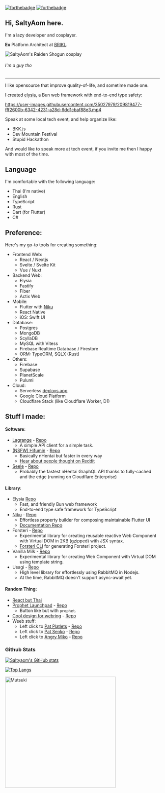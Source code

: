 [![forthebadge](https://forthebadge.com/images/badges/contains-cat-gifs.svg)](https://forthebadge.com) [![forthebadge](https://forthebadge.com/images/badges/powered-by-responsibility.svg)](https://forthebadge.com)
## Hi, SaltyAom here.
I'm a lazy developer and cosplayer.

**Ex** Platform Architect at [BRIKL](https://www.brikl.com).

![SaltyAom's Raiden Shogun cosplay](https://github.com/SaltyAom/SaltyAom/assets/35027979/a5fb5435-79a2-4dc7-9eb8-dd6c8af5969e)


###### I'm a guy tho

---

I like opensource that improve quality-of-life, and sometime made one.

I created [elysia](https://elysiajs.com), a Bun web framework with end-to-end type safety:

https://user-images.githubusercontent.com/35027979/209819477-fff2600b-6342-4231-a28d-6dd1cbaf88e3.mp4

Speak at some local tech event, and help organize like:
- BKK.js
- Dev Mountain Festival
- Stupid Hackathon

And would like to speak more at tech event, if you invite me then I happy with most of the time.

## Language
I'm comfortable with the following language:

- Thai (I'm native)
- English
- TypeScript
- Rust
- Dart (for Flutter)
- C#

## Preference:
Here's my go-to tools for creating something:

- Frontend Web:
  - React / Nextjs
  - Svelte / Svelte Kit
  - Vue / Nuxt
- Backend Web:
  - Elysia
  - Fastify
  - Fiber
  - Actix Web
- Mobile:
  - Flutter with [Niku](https://niku.saltyaom.com)
  - React Native
  - iOS: Swift UI
- Database:
  - Postgres
  - MongoDB
  - ScyllaDB
  - MySQL with Vitess
  - Firebase Realtime Database / Firestore
  - ORM: TypeORM, SQLX (Rust)
- Others:
  - Firebase
  - Supabase
  - PlanetScale
  - Pulumi
- Cloud:
  - Serverless [deploys.app](https://deploys.app)
  - Google Cloud Platform
  - Cloudflare Stack (like Cloudflare Worker, D1)

## Stuff I made:
#### Software:
- [Lagrange](https://github.com/SaltyAom/lagrange) - [Repo](https://github.com/SaltyAom/lagrange)
  - A simple API client for a simple task.
- [(NSFW) Hifumin](https://hifumin.app) - [Repo](https://github.com/SaltyAom/hifumin)
  - Basically nHentai but faster in every way
  - [Hear about people thought on Reddit](https://www.reddit.com/r/nhentai/comments/j9qf9m/i_made_nhentai_but_its_pinterest/)
- [Seele](https://seele.hifumin.app) - [Repo](https://github.com/SaltyAom/opener-akashic)
  - Probably the fastest nHentai GraphQL API thanks to fully-cached and the edge (running on Cloudflare Enterprise)

#### Library:
- Elysia [Repo](https://github.com/elysiajs/elysia)
  - Fast, and friendly Bun web framework
  - End-to-end type safe framework for TypeScript
- [Niku](https://niku.saltyaom.com) - [Repo](https://github.com/SaltyAom/niku)
  - Effortless property builder for composing maintainable Flutter UI
  - [Documentation Repo](https://github.com/saltyAom/niku-docs)
- Forsteri - [Repo](https://github.com/SaltyAom/forsteri)
  - Experimental library for creating reusable reactive Web Component with Virtual DOM in 2KB (gzipped) with JSX syntax.
  - [Forsteri CLI](https://github.com/saltyAom/forsteri-cli) for generating Forsteri project.
- Vanilla Milk - [Repo](https://github.com/saltyaom/vanilla-milk)
  - Experimental library for creating Web Component with Virtual DOM using template string.
- Usagi - [Repo](https://github.com/saltyAom/usagi)
  - High level library for effortlessly using RabbitMQ in Nodejs.
  - At the time, RabbitMQ doesn't support async-await yet.

#### Random Thing:
- [React but Thai](https://github.com/SaltyAom/react-but-thai)
- [Prophet Launchpad](http://prophet-launchpad.netlify.app/) - [Repo](https://github.com/SaltyAom/prophet-launchpad)
  - Button like but with `prophet`.
- [Cool design for webring](https://ouroboros-ring.netlify.app) - [Repo](https://github.com/saltyAom/saltyaom-webring)
- Weeb stuff:
  - Left click to [Pat Platlets](https://platelets.netlify.app/) - [Repo](https://github.com/saltyAom/platelets)
  - Left click to [Pat Senko](http://pat-senko.netlify.app/) - [Repo](https://github.com/saltyAom/pat-senko)
  - Left click to [Angry Miko](https://angry-miko.netlify.app/) - [Repo](https://github.com/saltyAom/miko)

### Github Stats
[![Saltyaom's GitHub stats](https://github-readme-stats.vercel.app/api?username=saltyaom&theme=default)](https://github.com/anuraghazra/github-readme-stats)

[![Top Langs](https://github-readme-stats.vercel.app/api/top-langs/?username=saltyaom&layout=compact&theme=default)](https://github.com/anuraghazra/github-readme-stats)

<img src=https://user-images.githubusercontent.com/35027979/198816875-2bc9704e-c96d-4472-adb7-1bdb9d461e72.gif width=360 height=360 alt="Mutsuki" />
